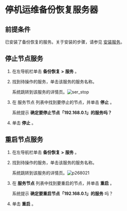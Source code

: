 停机运维备份恢复服务器
================================

前提条件
-------------------------

已安装了备份恢复的服务。关于安装的步骤，请参见 [安装服务](https://www.oceanbase.com/docs/enterprise-oceanbase-ocp-cn-10000000000378185)。

停止节点服务
---------------------------

1. 在左导航栏单击 **备份恢复** **\>** **服务** 。

2. 找到待操作的服务，单击该服务的服务名称。

   系统跳转到该服务的详情页。![ser_stop](http://icms-x-dita.oss-cn-zhangjiakou.aliyuncs.com/xdita-output/zh-CN/task14977521/images/p268008.png?Expires=7258146976&OSSAccessKeyId=LTAIJfoPL6wmrirR&Signature=4Im9tlbGyAiiz8TPEVc4AwtaAX0%3D)

3. 在 服务节点 列表中找到要停止的节点，并单击 **停止** 。

   系统提示 **确定要停止节点「192.168.0.1」的服务吗？**

4. 单击 **停止** 。

重启节点服务
---------------------------

1. 在左导航栏单击 **备份恢复** **\>** **服务** 。

2. 找到待操作的服务，单击该服务的服务名称。

   系统跳转到该服务的详情页。![p268021](http://icms-x-dita.oss-cn-zhangjiakou.aliyuncs.com/xdita-output/zh-CN/task14977521/images/p268315.png?Expires=7258146976&OSSAccessKeyId=LTAIJfoPL6wmrirR&Signature=L5lFKASqN9EmdI1yGhENopvMPg0%3D)

3. 在 **服务节点** 列表中找到要重启的节点，并单击 **重启** 。

   系统提示 **确定要重启节点「192.168.0.1」的服务** 吗？

4. 单击 **重启** 。
